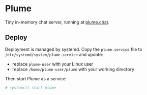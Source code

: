 # Plume

Tiny in-memory chat server, running at [plume.chat](https://plume.chat).

## Deploy

Deployment is managed by systemd. Copy the `plume.service` file to `/etc/systemd/system/plume.service` and update:

- replace `plume-user` with your Linux user
- replace `/home/plume-user/plume` with your working directory

Then start Plume as a service:

```sh
# systemctl start plume
```
